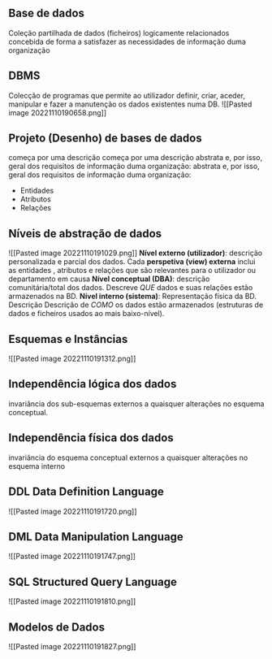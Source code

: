 ## Base de dados 
Coleção partilhada de dados (ficheiros) logicamente relacionados concebida de forma a satisfazer as necessidades de informação duma organização
## DBMS
Colecção de programas que permite ao utilizador definir, criar, aceder, manipular e fazer a manutenção os dados existentes numa DB.
![[Pasted image 20221110190658.png]]

## Projeto (Desenho) de bases de dados
começa por uma descrição começa por uma descrição abstrata e, por isso, geral dos requisitos de informação duma organização: abstrata e, por isso, geral dos requisitos de informação duma organização: 
- Entidades 
- Atributos 
- Relações
## Níveis de abstração de dados

![[Pasted image 20221110191029.png]]
**Nível externo  (utilizador)**: descrição  personalizada e parcial dos dados.
Cada **perspetiva (view) externa** inclui as entidades , atributos e relações que são relevantes  para o utilizador ou departamento em causa
**Nível conceptual (DBA)**: descrição comunitária/total dos dados. Descreve *QUE* dados e suas relações estão armazenados na BD.
**Nível interno (sistema)**: Representação física da BD. Descrição Descrição de *COMO* os dados estão armazenados (estruturas de dados e ficheiros usados ao mais baixo-nível).

## Esquemas e Instâncias
![[Pasted image 20221110191312.png]]

## Independência lógica dos dados
invariância dos sub-esquemas externos a quaisquer alterações no esquema conceptual.
## Independência física dos dados
invariância do esquema conceptual externos a quaisquer alterações no esquema interno

## DDL Data Definition Language
![[Pasted image 20221110191720.png]]

## DML Data Manipulation Language
![[Pasted image 20221110191747.png]]

## SQL Structured Query Language
![[Pasted image 20221110191810.png]]

## Modelos de Dados
![[Pasted image 20221110191827.png]]
